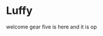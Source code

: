 # Luffy
welcome
gear five is here and it is op 
 
 
 
 
   
            
        
               
                
         
          
  
  
